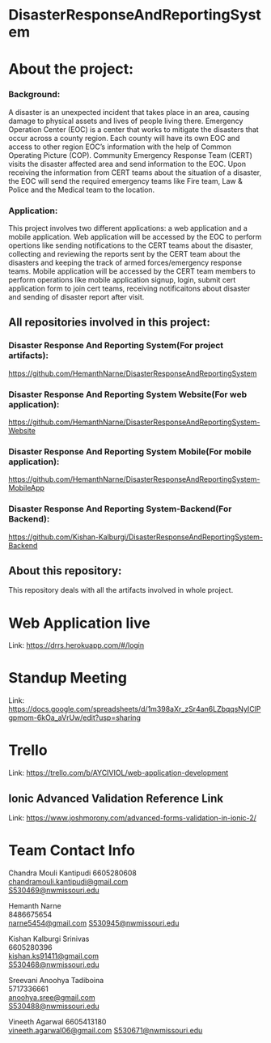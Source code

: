 # DisasterResponseAndReportingSystem

# About the project:  
### Background:  
A disaster is an unexpected incident that takes place in an area, causing damage to physical assets and lives of people living there. 
Emergency Operation Center (EOC) is a center that works to mitigate the disasters that occur across a county region. Each county will have its own EOC and access to other region EOC’s information with the help of Common Operating Picture (COP). 
Community Emergency Response Team (CERT) visits the disaster affected area and send information to the EOC. Upon receiving the information from CERT teams about the situation of a disaster, the EOC will send the required emergency teams like Fire team, Law & Police and the Medical team to the location.   
  
### Application:
This project involves two different applications: a web application and a mobile application. Web application will be accessed by the EOC to perform opertions like sending notifications to the CERT teams about the disaster, collecting and reviewing the reports sent by the CERT team about the disasters and keeping the track of armed forces/emergency response teams. Mobile application will be accessed by the CERT team members to perform operations like mobile application signup, login, submit cert application form to join cert teams, receiving notificaitons about disaster and sending of disaster report after visit.

## All repositories involved in this project:  
### Disaster Response And Reporting System(For project artifacts):  
https://github.com/HemanthNarne/DisasterResponseAndReportingSystem   

### Disaster Response And Reporting System Website(For web application):  
https://github.com/HemanthNarne/DisasterResponseAndReportingSystem-Website  

### Disaster Response And Reporting System Mobile(For mobile application):  
https://github.com/HemanthNarne/DisasterResponseAndReportingSystem-MobileApp

### Disaster Response And Reporting System-Backend(For Backend):  
https://github.com/Kishan-Kalburgi/DisasterResponseAndReportingSystem-Backend

## About this repository:
  This repository deals with all the artifacts involved in whole project. 

# Web Application live
Link: https://drrs.herokuapp.com/#/login

# Standup Meeting
Link: https://docs.google.com/spreadsheets/d/1m398aXr_zSr4an6LZbqqsNyIClPgpmom-6kOa_aVrUw/edit?usp=sharing

# Trello
Link: https://trello.com/b/AYCIVIOL/web-application-development

## Ionic Advanced Validation Reference Link
Link: https://www.joshmorony.com/advanced-forms-validation-in-ionic-2/

# Team Contact Info
Chandra Mouli Kantipudi	
6605280608	
chandramouli.kantipudi@gmail.com	
S530469@nwmissouri.edu

Hemanth Narne	
8486675654	
narne5454@gmail.com	
S530945@nwmissouri.edu

Kishan Kalburgi Srinivas	
6605280396	
kishan.ks91411@gmail.com	
S530468@nwmissouri.edu

Sreevani Anoohya Tadiboina	
5717336661	
anoohya.sree@gmail.com	
S530488@nwmissouri.edu

Vineeth Agarwal	
6605413180	
vineeth.agarwal06@gmail.com	
S530671@nwmissouri.edu
